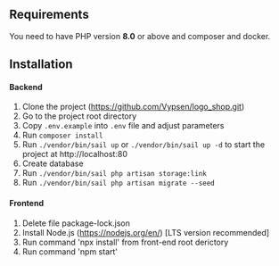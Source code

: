 ## Requirements
You need to have PHP version **8.0** or above and composer and docker.

## Installation

#### Backend
1. Clone the project (https://github.com/Vypsen/logo_shop.git)
2. Go to the project root directory
3. Copy `.env.example` into `.env` file and adjust parameters
4. Run `composer install` 
5. Run `./vendor/bin/sail up` or `./vendor/bin/sail up -d` to start the project at http://localhost:80
6. Create database
7. Run `./vendor/bin/sail php artisan storage:link`
8. Run `./vendor/bin/sail php artisan migrate --seed`


#### Frontend
1. Delete file package-lock.json
2. Install Node.js (https://nodejs.org/en/) [LTS version recommended]
3. Run command 'npx install' from front-end root derictory 
4. Run command 'npm start'

